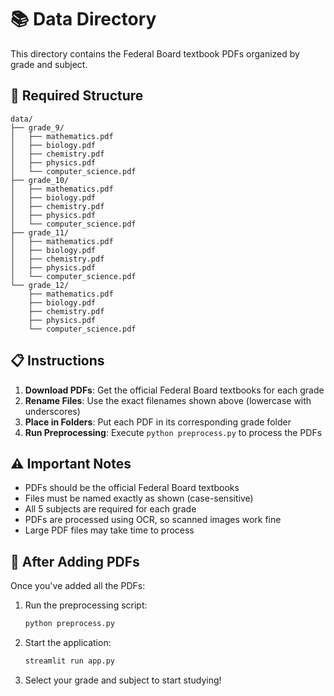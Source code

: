 # 📚 Data Directory

This directory contains the Federal Board textbook PDFs organized by grade and subject.

## 📁 Required Structure

```
data/
├── grade_9/
│   ├── mathematics.pdf
│   ├── biology.pdf
│   ├── chemistry.pdf
│   ├── physics.pdf
│   └── computer_science.pdf
├── grade_10/
│   ├── mathematics.pdf
│   ├── biology.pdf
│   ├── chemistry.pdf
│   ├── physics.pdf
│   └── computer_science.pdf
├── grade_11/
│   ├── mathematics.pdf
│   ├── biology.pdf
│   ├── chemistry.pdf
│   ├── physics.pdf
│   └── computer_science.pdf
└── grade_12/
    ├── mathematics.pdf
    ├── biology.pdf
    ├── chemistry.pdf
    ├── physics.pdf
    └── computer_science.pdf
```

## 📋 Instructions

1. **Download PDFs**: Get the official Federal Board textbooks for each grade
2. **Rename Files**: Use the exact filenames shown above (lowercase with underscores)
3. **Place in Folders**: Put each PDF in its corresponding grade folder
4. **Run Preprocessing**: Execute `python preprocess.py` to process the PDFs

## ⚠️ Important Notes

- PDFs should be the official Federal Board textbooks
- Files must be named exactly as shown (case-sensitive)
- All 5 subjects are required for each grade
- PDFs are processed using OCR, so scanned images work fine
- Large PDF files may take time to process

## 🔄 After Adding PDFs

Once you've added all the PDFs:

1. Run the preprocessing script:
   ```bash
   python preprocess.py
   ```

2. Start the application:
   ```bash
   streamlit run app.py
   ```

3. Select your grade and subject to start studying!
